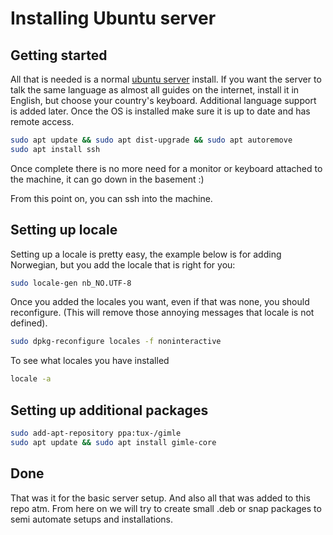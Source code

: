 Installing Ubuntu server
========================

Getting started
---------------

All that is needed is a normal [ubuntu server](https://www.ubuntu.com/download/server) install. If you want the server to talk the same language as almost all guides on the internet, install it in English, but choose your country's keyboard. Additional language support is added later. Once the OS is installed make sure it is up to date and has remote access.
```sh
sudo apt update && sudo apt dist-upgrade && sudo apt autoremove
sudo apt install ssh
```
Once complete there is no more need for a monitor or keyboard attached to the machine, it can go down in the basement :)

From this point on, you can ssh into the machine.

Setting up locale
-----------------

Setting up a locale is pretty easy, the example below is for adding Norwegian, but you add the locale that is right for you:
```sh
sudo locale-gen nb_NO.UTF-8
```

Once you added the locales you want, even if that was none, you should reconfigure. (This will remove those annoying messages that locale is not defined).

```sh
sudo dpkg-reconfigure locales -f noninteractive
```

To see what locales you have installed
```sh
locale -a
```

Setting up additional packages
------------------------------

```sh
sudo add-apt-repository ppa:tux-/gimle
sudo apt update && sudo apt install gimle-core
```

Done
----

That was it for the basic server setup. And also all that was added to this repo atm. From here on we will try to create small .deb or snap packages to semi automate setups and installations.
